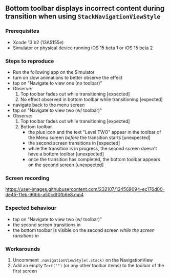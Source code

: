 ## Bottom toolbar displays incorrect content during transition when using `StackNavigationViewStyle` 

###  Prerequisites

- Xcode 13 b2 (13A5155e)
- Simulator or physical device running iOS 15 beta 1 or iOS 15 beta 2

###  Steps to reproduce
- Run the following app on the Simulator
- turn on slow animations to better observe the effect
- tap on "Navigate to view one (no toolbar)"
- Observe:
  1) Top toolbar fades out while transitioning [expected]
  2) No effect observed in bottom toolbar while transitioning [expected]
- navigate back to the menu screen
- tap on "Navigate to view two (w/ toolbar)"
- Observe:
  1) Top toolbar fades out while transitioning [expected]
  2) Bottom toolbar
     - the plus icon and the text "Level TWO" appear in the toolbar of the Menu screen *before* the transition starts [unexpected]
     - the second screen transitions in [expected]
     - while the transition is in progress, the second screen doesn't have a bottom toolbar [unexpected]
     - once the transition has completed, the bottom toolbar appears on the second screen [unexpected]

### Screen recording

https://user-images.githubusercontent.com/232107/124569094-ec176d00-de45-11eb-90bb-a50cdf0fb6e8.mp4


### Expected behaviour
- tap on "Navigate to view two (w/ toolbar)"
- the second screen transitions in
- the bottom toolbar is visible on the second screen _while the screen ransitions in_

### Workarounds
1) Uncomment `.navigationViewStyle(.stack)` on the NavigationView
2) Add an empty `Text("")` (or any other toolbar items) to the toolbar of the first screen
